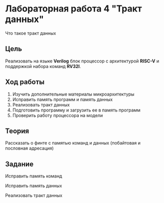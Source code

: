 # Лабораторная работа 4 "Тракт данных"

Что такое тракт данных

## Цель

Реализовать на языке **Verilog** блок процессор с архитектурой **RISC-V** и поддержкой набора команд **RV32I**.

## Ход работы

1. Изучить дополнительные материалы  микроархитектуры
2. Исправить память программ и память данных
3. Реализовать тракт данных
4. Подготовить программу и загрузить ее в память программ
5. Проверить работу процессора на модели

## Теория

Рассказать о финте с памятью команд и данных (побайтовая и пословная адресация)

## Задание

Исправить память команд

Исправить память данных

Реализовать тракт данных

